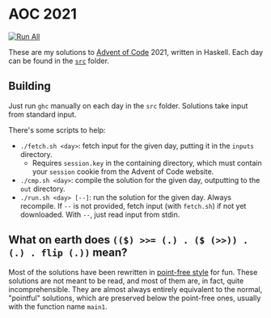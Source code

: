 # AOC 2021

[![Run All](https://github.com/eutro/aoc2021/actions/workflows/run.yml/badge.svg)](https://github.com/eutro/aoc2021/actions/workflows/run.yml)

These are my solutions to [Advent of Code](https://adventofcode.com)
2021, written in Haskell. Each day can be found in the [`src`](src/)
folder.

## Building

Just run `ghc` manually on each day in the `src` folder.
Solutions take input from standard input.

There's some scripts to help:

- `./fetch.sh <day>`: fetch input for the given day, putting it in the
  `inputs` directory.
  - Requires `session.key` in the containing directory, which must
    contain your `session` cookie from the Advent of Code website.
- `./cmp.sh <day>`: compile the solution for the given day,
  outputting to the `out` directory.
- `./run.sh <day> [--]`: run the solution for the given day. Always
  recompile. If `--` is not provided, fetch input (with `fetch.sh`) if
  not yet downloaded. With `--`, just read input from stdin.

## What on earth does `(($) >>= (.) . ($ (>>)) . (.) . flip (.))` mean?

Most of the solutions have been rewritten in [point-free
style](https://en.wikipedia.org/wiki/Tacit_programming) for fun.
These solutions are not meant to be read, and most of them are, in
fact, quite incomprehensible. They are almost always entirely
equivalent to the normal, "pointful" solutions, which are preserved
below the point-free ones, usually with the function name `main1`.
